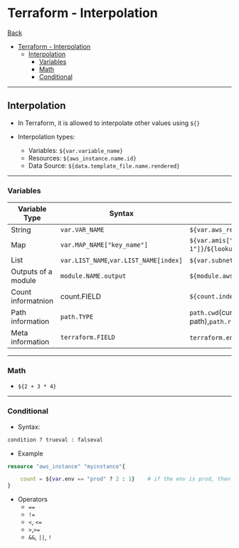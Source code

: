 # Terraform - Interpolation

[Back](../index.md)

- [Terraform - Interpolation](#terraform---interpolation)
  - [Interpolation](#interpolation)
    - [Variables](#variables)
    - [Math](#math)
    - [Conditional](#conditional)

---

## Interpolation

- In Terraform, it is allowed to interpolate other values using `${}`

- Interpolation types:
  - Variables: `${var.variable_name}`
  - Resources: `${aws_instance.name.id}`
  - Data Source: `${data.template_file.name.rendered}`

---

### Variables

| Variable Type       | Syntax                                 | Example                                                                           |
| ------------------- | -------------------------------------- | --------------------------------------------------------------------------------- |
| String              | `var.VAR_NAME`                         | `${var.aws_region}`                                                               |
| Map                 | `var.MAP_NAME["key_name"]`             | `${var.amis["us-east-1"]}`/`${lookup(var.amis, var.aws_region)}`                  |
| List                | `var.LIST_NAME`,`var.LIST_NAME[index]` | `${var.subnets[i]}`,`${join(",",var.subnets)}`                                    |
| Outputs of a module | `module.NAME.output`                   | `${module.aws_vpc.vpcid}`                                                         |
| Count informatnion  | count.FIELD                            | `${count.index}`                                                                  |
| Path information    | `path.TYPE`                            | `path.cwd`(current dir), `path.module`(module path),`path.root`(root module path) |
| Meta information    | `terraform.FIELD`                      | `terraform.env`(active workspace)                                                 |

---

### Math

- `${2 + 3 * 4}`

---

### Conditional

- Syntax:

```terraform
condition ? trueval : falseval
```

- Example

```terraform
resource "aws_instance" "myinstance"{

    count = ${var.env == "prod" ? 2 : 1}    # if the env is prod, then provision 2 instances, otherwise just 1.
}
```

- Operators
  - `==`
  - `!=`
  - `<`, `<=`
  - `>`,`>=`
  - `&&`, `||`, `!`
